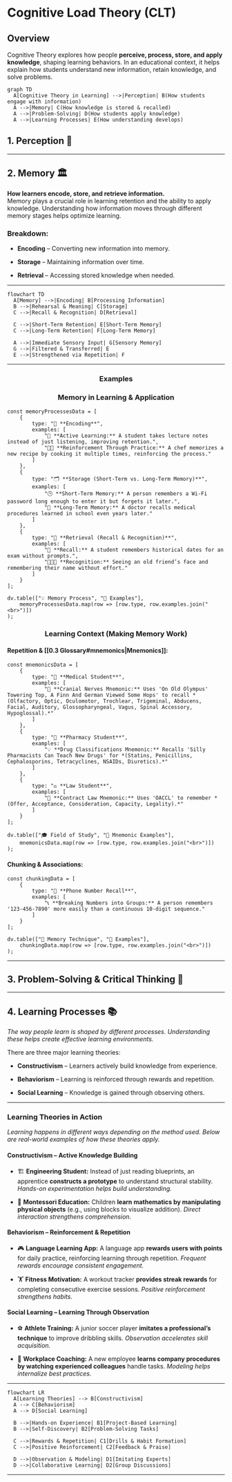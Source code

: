 # **Cognitive Load Theory (CLT)**

## Overview  
Cognitive Theory explores how people **perceive, process, store, and apply knowledge**, shaping learning behaviors. In an educational context, it helps explain how students understand new information, retain knowledge, and solve problems.  

```mermaid
graph TD
  A[Cognitive Theory in Learning] -->|Perception| B(How students engage with information)
  A -->|Memory| C(How knowledge is stored & recalled)
  A -->|Problem-Solving| D(How students apply knowledge)
  A -->|Learning Processes| E(How understanding develops)

````
## 1. Perception 🧠  



---
## **2. Memory 🏛️**

**How learners encode, store, and retrieve information.**  
Memory plays a crucial role in learning retention and the ability to apply knowledge. Understanding how information moves through different memory stages helps optimize learning.

### **Breakdown:**

- **Encoding** – Converting new information into memory.
    
- **Storage** – Maintaining information over time.
    
- **Retrieval** – Accessing stored knowledge when needed.
    

---


```mermaid
flowchart TD
  A[Memory] -->|Encoding| B[Processing Information]
  B -->|Rehearsal & Meaning| C[Storage]
  C -->|Recall & Recognition| D[Retrieval]

  C -->|Short-Term Retention| E[Short-Term Memory]
  C -->|Long-Term Retention| F[Long-Term Memory]

  A -->|Immediate Sensory Input| G[Sensory Memory]
  G -->|Filtered & Transferred| E
  E -->|Strengthened via Repetition| F
```
----
<h3 style="text-align: center;">Examples</h3>
<h3 style="text-align: center;">Memory in Learning & Application</h3>


```dataviewjs
const memoryProcessesData = [
    {
        type: "📝 **Encoding**",
        examples: [
            "📖 **Active Learning:** A student takes lecture notes instead of just listening, improving retention.",
            "👨‍🍳 **Reinforcement Through Practice:** A chef memorizes a new recipe by cooking it multiple times, reinforcing the process."
        ]
    },
    {
        type: "🗂 **Storage (Short-Term vs. Long-Term Memory)**",
        examples: [
            "🕒 **Short-Term Memory:** A person remembers a Wi-Fi password long enough to enter it but forgets it later.",
            "🏥 **Long-Term Memory:** A doctor recalls medical procedures learned in school even years later."
        ]
    },
    {
        type: "🎯 **Retrieval (Recall & Recognition)**",
        examples: [
            "📅 **Recall:** A student remembers historical dates for an exam without prompts.",
            "🧑‍🤝‍🧑 **Recognition:** Seeing an old friend’s face and remembering their name without effort."
        ]
    }
];

dv.table(["💡 Memory Process", "📝 Examples"], 
    memoryProcessesData.map(row => [row.type, row.examples.join("<br>")])
);

```

<h3 style="text-align: center;">Learning Context (Making Memory Work)</h3>

#### **Repetition & [[0.3 Glossary#mnemonics|Mnemonics]]:**
```dataviewjs
const mnemonicsData = [
    {
        type: "🏥 **Medical Student**",
        examples: [
            "🧠 **Cranial Nerves Mnemonic:** Uses 'On Old Olympus' Towering Top, A Finn And German Viewed Some Hops' to recall *(Olfactory, Optic, Oculomotor, Trochlear, Trigeminal, Abducens, Facial, Auditory, Glossopharyngeal, Vagus, Spinal Accessory, Hypoglossal).*"
        ]
    },
    {
        type: "💊 **Pharmacy Student**",
        examples: [
            "💡 **Drug Classifications Mnemonic:** Recalls 'Silly Pharmacists Can Teach New Drugs' for *(Statins, Penicillins, Cephalosporins, Tetracyclines, NSAIDs, Diuretics).*"
        ]
    },
    {
        type: "⚖️ **Law Student**",
        examples: [
            "📜 **Contract Law Mnemonic:** Uses 'OACCL' to remember *(Offer, Acceptance, Consideration, Capacity, Legality).*"
        ]
    }
];

dv.table(["🎓 Field of Study", "📝 Mnemonic Examples"], 
    mnemonicsData.map(row => [row.type, row.examples.join("<br>")])
);

```

#### **Chunking & Associations:**
```dataviewjs
const chunkingData = [
    {
        type: "🔢 **Phone Number Recall**",
        examples: [
            "📞 **Breaking Numbers into Groups:** A person remembers '123-456-7890' more easily than a continuous 10-digit sequence."
        ]
    }
];

dv.table(["🧩 Memory Technique", "📝 Examples"], 
    chunkingData.map(row => [row.type, row.examples.join("<br>")])
);

```

---
## **3. Problem-Solving & Critical Thinking 🧩**


---
## **4. Learning Processes 📚**

_The way people learn is shaped by different processes. Understanding these helps create effective learning environments._

There are three major learning theories:

- **Constructivism** – Learners actively build knowledge from experience.
    
- **Behaviorism** – Learning is reinforced through rewards and repetition.
    
- **Social Learning** – Knowledge is gained through observing others.
    

---

### **Learning Theories in Action**

_Learning happens in different ways depending on the method used. Below are real-world examples of how these theories apply._

#### **Constructivism – Active Knowledge Building**

- 🏗️ **Engineering Student:** Instead of just reading blueprints, an apprentice **constructs a prototype** to understand structural stability. _Hands-on experimentation helps build understanding._
    
- 🏫 **Montessori Education:** Children **learn mathematics by manipulating physical objects** (e.g., using blocks to visualize addition). _Direct interaction strengthens comprehension._
    

#### **Behaviorism – Reinforcement & Repetition**

- 🎮 **Language Learning App:** A language app **rewards users with points** for daily practice, reinforcing learning through repetition. _Frequent rewards encourage consistent engagement._
    
- 🏋️ **Fitness Motivation:** A workout tracker **provides streak rewards** for completing consecutive exercise sessions. _Positive reinforcement strengthens habits._
    

#### **Social Learning – Learning Through Observation**

- ⚽ **Athlete Training:** A junior soccer player **imitates a professional’s technique** to improve dribbling skills. _Observation accelerates skill acquisition._
    
- 🏢 **Workplace Coaching:** A new employee **learns company procedures by watching experienced colleagues** handle tasks. _Modeling helps internalize best practices._

---
```mermaid
flowchart LR
  A[Learning Theories] --> B[Constructivism]
  A --> C[Behaviorism]
  A --> D[Social Learning]

  B -->|Hands-on Experience| B1[Project-Based Learning]
  B -->|Self-Discovery| B2[Problem-Solving Tasks]

  C -->|Rewards & Repetition| C1[Drills & Habit Formation]
  C -->|Positive Reinforcement| C2[Feedback & Praise]

  D -->|Observation & Modeling| D1[Imitating Experts]
  D -->|Collaborative Learning| D2[Group Discussions]

```
---